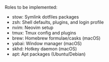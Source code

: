 Roles to be implemented:

- stow: Symlink dotfiles packages
- zsh: Shell defaults, plugins, and login profile
- nvim: Neovim setup
- tmux: Tmux config and plugins
- brew: Homebrew formulae/casks (macOS)
- yabai: Window manager (macOS)
- skhd: Hotkey daemon (macOS)
- apt: Apt packages (Ubuntu/Debian)


